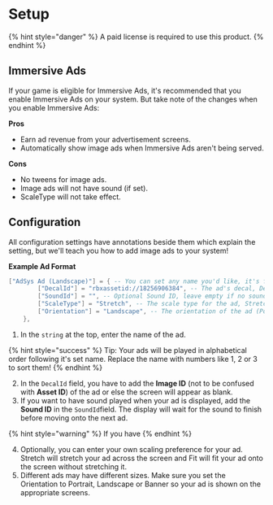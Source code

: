 # Setup



{% hint style="danger" %}
A paid license is required to use this product.
{% endhint %}

## Immersive Ads

If your game is eligible for Immersive Ads, it's recommended that you enable Immersive Ads on your system. But take note of the changes when you enable Immersive Ads:

**Pros**

* Earn ad revenue from your advertisement screens.
* Automatically show image ads when Immersive Ads aren't being served.

**Cons**

* No tweens for image ads.
* Image ads will not have sound (if set).
* ScaleType will not take effect.

## Configuration

All configuration settings have annotations beside them which explain the setting, but we'll teach you how to add image ads to your system!

**Example Ad Format**

```lua
["AdSys Ad (Landscape)"] = { -- You can set any name you'd like, it's for your own reference only.
		["DecalId"] = "rbxassetid://18256906384", -- The ad's decal, Decal and Image IDs supported
		["SoundId"] = "", -- Optional Sound ID, leave empty if no sound
		["ScaleType"] = "Stretch", -- The scale type for the ad, Stretch or Fit only
		["Orientation"] = "Landscape", -- The orientation of the ad (Portrait, Landscape, Banner)
	},
```

1. In the `string` at the top, enter the name of the ad.

{% hint style="success" %}
Tip: Your ads will be played in alphabetical order following it's set name. Replace the name with numbers like 1, 2 or 3 to sort them!
{% endhint %}

2. In the `DecalId` field, you have to add the **Image ID** (not to be confused with **Asset ID**) of the ad or else the screen will appear as blank.
3. If you want to have sound played when your ad is displayed, add the **Sound ID** in the `SoundId`field. The display will wait for the sound to finish before moving onto the next ad.

{% hint style="warning" %}
If you have&#x20;
{% endhint %}

4. Optionally, you can enter your own scaling preference for your ad. Stretch will stretch your ad across the screen and Fit will fit your ad onto the screen without stretching it.
5. Different ads may have different sizes. Make sure you set the Orientation to Portrait, Landscape or Banner so your ad is shown on the appropriate screens.
